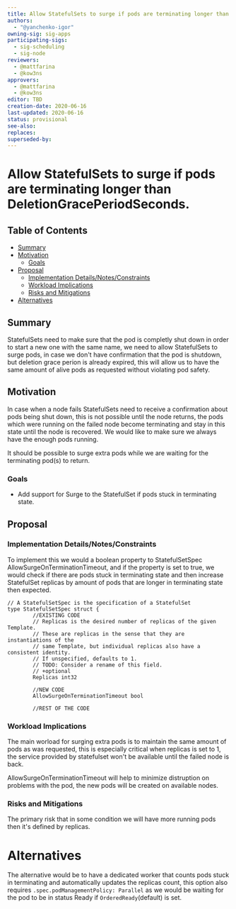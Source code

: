 ```yaml
---
title: Allow StatefulSets to surge if pods are terminating longer than DeletionGracePeriodSeconds.
authors:
  - "@yanchenko-igor"
owning-sig: sig-apps
participating-sigs:
  - sig-scheduling
  - sig-node
reviewers:
  - @mattfarina
  - @kow3ns
approvers:
  - @mattfarina
  - @kow3ns
editor: TBD
creation-date: 2020-06-16
last-updated: 2020-06-16
status: provisional
see-also:
replaces:
superseded-by:
---
```


# Allow StatefulSets to surge if pods are terminating longer than DeletionGracePeriodSeconds.

## Table of Contents

<!-- toc -->
  - [Summary](#summary)
  - [Motivation](#motivation)
    - [Goals](#goals)
  - [Proposal](#proposal)
    - [Implementation Details/Notes/Constraints](#implementation-detailsnotesconstraints)
    - [Workload Implications](#workload-implications)
    - [Risks and Mitigations](#risks-and-mitigations)
- [Alternatives](#alternatives)
<!-- /toc -->

## Summary

StatefulSets need to make sure that the pod is completly shut down in order to start a new one with the same name, we need to allow StatefulSets to surge pods, in case we don't have confirmation that the pod is shutdown, but deletion grace perion is already expired, this will allow us to have the same amount of alive pods as requested without violating pod safety.

## Motivation

In case when a node fails StatefulSets need to receive a confirmation about pods being shut down, this is not possible until the node returns, the pods which were running on the failed node become terminating and stay in this state until the node is recovered. We would like to make sure we always have the enough pods running.

It should be possible to surge extra pods while we are waiting for the terminating pod(s) to return.

### Goals

- Add support for Surge to the StatefulSet if pods stuck in terminating state.

## Proposal

### Implementation Details/Notes/Constraints


To implement this we would a boolean property to StatefulSetSpec AllowSurgeOnTerminationTimeout, and if the property is set to true, we would check if there are pods stuck in terminating state and then increase StatefulSet replicas by amount of pods that are longer in terminating state then expected.

```
// A StatefulSetSpec is the specification of a StatefulSet
type StatefulSetSpec struct {
        //EXISTING CODE
        // Replicas is the desired number of replicas of the given Template.
        // These are replicas in the sense that they are instantiations of the
        // same Template, but individual replicas also have a consistent identity.
        // If unspecified, defaults to 1.
        // TODO: Consider a rename of this field.
        // +optional
        Replicas int32

        //NEW CODE
        AllowSurgeOnTerminationTimeout bool

        //REST OF THE CODE

```


### Workload Implications

The main worload for surging extra pods is to maintain the same amount of pods as was requested, this is especially critical when replicas is set to 1, the service provided by statefulset won't be available until the failed node is back.

AllowSurgeOnTerminationTimeout will help to minimize distruption on problems with the pod, the new pods will be created on available nodes.

### Risks and Mitigations

The primary risk that in some condition we will have more running pods then it's defined by replicas.

# Alternatives

The alternative would be to have a dedicated worker that counts pods stuck in terminating and automatically updates the replicas count, this option also requires `.spec.podManagementPolicy: Parallel` as we would be waiting for the pod to be in status Ready if `OrderedReady`(default) is set.
